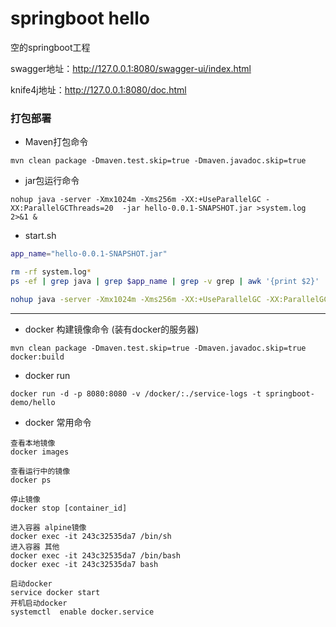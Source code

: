 # springboot hello

空的springboot工程

swagger地址：http://127.0.0.1:8080/swagger-ui/index.html

knife4j地址：http://127.0.0.1:8080/doc.html

### 打包部署

* Maven打包命令
```
mvn clean package -Dmaven.test.skip=true -Dmaven.javadoc.skip=true 
```
* jar包运行命令
```
nohup java -server -Xmx1024m -Xms256m -XX:+UseParallelGC -XX:ParallelGCThreads=20  -jar hello-0.0.1-SNAPSHOT.jar >system.log 2>&1 &
```
* start.sh
```sh
app_name="hello-0.0.1-SNAPSHOT.jar"

rm -rf system.log*
ps -ef | grep java | grep $app_name | grep -v grep | awk '{print $2}' |xargs kill -9

nohup java -server -Xmx1024m -Xms256m -XX:+UseParallelGC -XX:ParallelGCThreads=20  -jar $app_name >system.log.$(date +%Y%m%d%H%H%M%S) 2>&1 &
```

---

- docker 构建镜像命令 (装有docker的服务器)
```
mvn clean package -Dmaven.test.skip=true -Dmaven.javadoc.skip=true docker:build
```

- docker run
```
docker run -d -p 8080:8080 -v /docker/:./service-logs -t springboot-demo/hello
```

- docker 常用命令
```
查看本地镜像
docker images

查看运行中的镜像
docker ps

停止镜像
docker stop [container_id]  

进入容器 alpine镜像
docker exec -it 243c32535da7 /bin/sh
进入容器 其他
docker exec -it 243c32535da7 /bin/bash
docker exec -it 243c32535da7 bash

启动docker
service docker start
开机启动docker
systemctl  enable docker.service
```